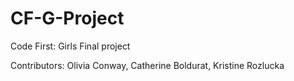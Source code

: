 # CF-G-Project

Code First: Girls
Final project

Contributors: Olivia Conway, Catherine Boldurat, Kristine Rozlucka
